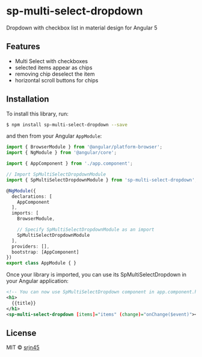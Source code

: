 # sp-multi-select-dropdown
Dropdown with checkbox list in material design for Angular 5

## Features

- Multi Select with checkboxes
- selected items appear as chips
- removing chip deselect the item
- horizontal scroll buttons for chips

## Installation

To install this library, run:

```bash
$ npm install sp-multi-select-dropdown --save
```

and then from your Angular `AppModule`:

```typescript
import { BrowserModule } from '@angular/platform-browser';
import { NgModule } from '@angular/core';

import { AppComponent } from './app.component';

// Import SpMultiSelectDropdownModule
import { SpMultiSelectDropdownModule } from 'sp-multi-select-dropdown';

@NgModule({
  declarations: [
    AppComponent
  ],
  imports: [
    BrowserModule,

    // Specify SpMultiSelectDropdownModule as an import
    SpMultiSelectDropdownModule
  ],
  providers: [],
  bootstrap: [AppComponent]
})
export class AppModule { }
```

Once your library is imported, you can use its SpMultiSelectDropdown in your Angular application:

```xml
<!-- You can now use SpMultiSelectDropdown component in app.component.html -->
<h1>
  {{title}}
</h1>
<sp-multi-select-dropdown [items]="items" (change)="onChange($event)"></sp-multi-select-dropdown>
```

## License

MIT © [srjn45](mailto:srajanpathak45@gmail.com)